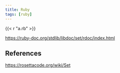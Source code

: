 ```yaml
---
title: Ruby
tags: [ruby]
---
```


{{< r "a.rb" >}}

<https://ruby-doc.org/stdlib/libdoc/set/rdoc/index.html>

## References

<https://rosettacode.org/wiki/Set>
